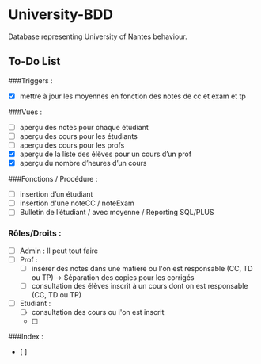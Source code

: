 # University-BDD
Database representing University of Nantes behaviour.

## To-Do List

###Triggers : 
- [x] mettre à jour les moyennes en fonction des notes de cc et exam et tp

###Vues : 
- [ ] aperçu des notes pour chaque étudiant 
- [ ] aperçu des cours pour les étudiants 
- [ ] aperçu des cours pour les profs 
- [x] aperçu de la liste des élèves pour un cours d’un prof
- [x] aperçu du nombre d’heures d’un cours

###Fonctions / Procédure : 
- [ ] insertion d’un étudiant
- [ ] insertion d'une noteCC / noteExam
- [ ] Bulletin de l’étudiant / avec moyenne / Reporting SQL/PLUS

### Rôles/Droits : 
- [ ] Admin : Il peut tout faire
- [ ] Prof :
  - [ ] insérer des notes dans une matiere ou l'on est responsable (CC, TD ou TP) -> Séparation des copies pour les corrigés
  - [ ] consultation des élèves inscrit à un cours dont on est responsable (CC, TD ou TP)
- [ ] Etudiant :
  - [ ] consultation des cours ou l'on est inscrit
  - [ ] 

###Index :
- [ ] 

